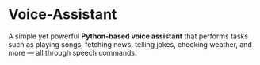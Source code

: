 # Voice-Assistant
A simple yet powerful **Python-based voice assistant** that performs tasks such as playing songs, fetching news, telling jokes, checking weather, and more — all through speech commands.
